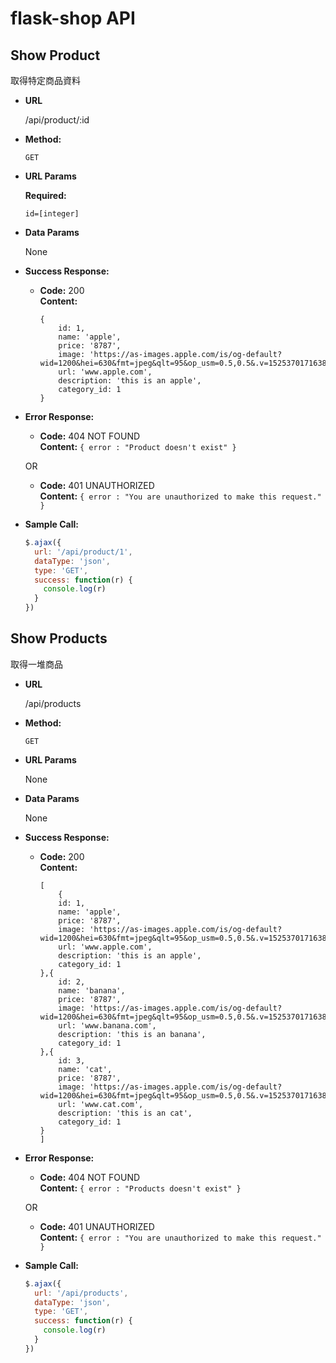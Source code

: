 # flask-shop API

## **Show Product**

取得特定商品資料

- **URL**

  /api/product/:id

- **Method:**

  `GET`

- **URL Params**

  **Required:**

  `id=[integer]`

- **Data Params**

  None

- **Success Response:**

  - **Code:** 200 <br />
    **Content:**
    ```
    {
        id: 1,
        name: 'apple',
        price: '8787',
        image: 'https://as-images.apple.com/is/og-default?wid=1200&hei=630&fmt=jpeg&qlt=95&op_usm=0.5,0.5&.v=1525370171638',
        url: 'www.apple.com',
        description: 'this is an apple',
        category_id: 1
    }
    ```

- **Error Response:**

  - **Code:** 404 NOT FOUND <br />
    **Content:** `{ error : "Product doesn't exist" }`

  OR

  - **Code:** 401 UNAUTHORIZED <br />
    **Content:** `{ error : "You are unauthorized to make this request." }`

- **Sample Call:**

  ```javascript
  $.ajax({
    url: '/api/product/1',
    dataType: 'json',
    type: 'GET',
    success: function(r) {
      console.log(r)
    }
  })
  ```

## **Show Products**

取得一堆商品

- **URL**

  /api/products

- **Method:**

  `GET`

- **URL Params**

  None

- **Data Params**

  None

- **Success Response:**

  - **Code:** 200 <br />
    **Content:**
    ```
    [
        {
        id: 1,
        name: 'apple',
        price: '8787',
        image: 'https://as-images.apple.com/is/og-default?wid=1200&hei=630&fmt=jpeg&qlt=95&op_usm=0.5,0.5&.v=1525370171638',
        url: 'www.apple.com',
        description: 'this is an apple',
        category_id: 1
    },{
        id: 2,
        name: 'banana',
        price: '8787',
        image: 'https://as-images.apple.com/is/og-default?wid=1200&hei=630&fmt=jpeg&qlt=95&op_usm=0.5,0.5&.v=1525370171638',
        url: 'www.banana.com',
        description: 'this is an banana',
        category_id: 1
    },{
        id: 3,
        name: 'cat',
        price: '8787',
        image: 'https://as-images.apple.com/is/og-default?wid=1200&hei=630&fmt=jpeg&qlt=95&op_usm=0.5,0.5&.v=1525370171638',
        url: 'www.cat.com',
        description: 'this is an cat',
        category_id: 1
    }
    ]
    ```

- **Error Response:**

  - **Code:** 404 NOT FOUND <br />
    **Content:** `{ error : "Products doesn't exist" }`

  OR

  - **Code:** 401 UNAUTHORIZED <br />
    **Content:** `{ error : "You are unauthorized to make this request." }`

- **Sample Call:**

  ```javascript
  $.ajax({
    url: '/api/products',
    dataType: 'json',
    type: 'GET',
    success: function(r) {
      console.log(r)
    }
  })
  ```
